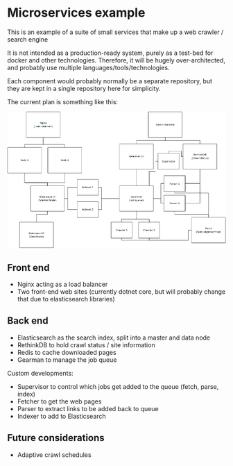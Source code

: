 # Microservices example

This is an example of a suite of small services that make up a web crawler / search engine

It is not intended as a production-ready system, purely as a test-bed for docker and other technologies.  Therefore, it will be hugely over-architected, and probably use multiple languages/tools/technologies.

Each component would probably normally be a separate repository, but they are kept in a single repository here for simplicity.

The current plan is something like this:

![architecture](/docs/diagrams/Architecture.png)

## Front end

* Nginx acting as a load balancer
* Two front-end web sites (currently dotnet core, but will probably change that due to elasticsearch libraries)

## Back end
* Elasticsearch as the search index, split into a master and data node
* RethinkDB to hold crawl status / site information
* Redis to cache downloaded pages
* Gearman to manage the job queue

Custom developments:
* Supervisor to control which jobs get added to the queue (fetch, parse, index)
* Fetcher to get the web pages
* Parser to extract links to be added back to queue
* Indexer to add to Elasticsearch

## Future considerations

* Adaptive crawl schedules



